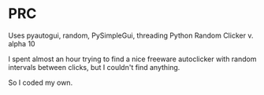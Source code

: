 # PRC
Uses pyautogui, random, PySimpleGui, threading
Python Random Clicker v. alpha 10

I spent almost an hour trying to find a nice freeware autoclicker with random intervals between clicks, but I couldn't find anything.

So I coded my own.
